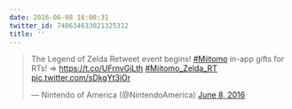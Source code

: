 ```yaml
---
date: 2016-06-08 16:00:31
twitter_id: 740634633021325312
title: ''
---
```


<blockquote class="twitter-tweet"><p lang="en" dir="ltr">The Legend of Zelda Retweet event begins! <a href="https://twitter.com/hashtag/Miitomo?src=hash&amp;ref_src=twsrc%5Etfw">#Miitomo</a> in-app gifts for RTs! ⇒ <a href="https://t.co/UFrnvGjLth">https://t.co/UFrnvGjLth</a> <a href="https://twitter.com/hashtag/Miitomo_Zelda_RT?src=hash&amp;ref_src=twsrc%5Etfw">#Miitomo_Zelda_RT</a> <a href="https://t.co/sDkgYt3iOr">pic.twitter.com/sDkgYt3iOr</a></p>&mdash; Nintendo of America (@NintendoAmerica) <a href="https://twitter.com/NintendoAmerica/status/740514463875497984?ref_src=twsrc%5Etfw">June 8, 2016</a></blockquote>
<script async src="https://platform.twitter.com/widgets.js" charset="utf-8"></script>
